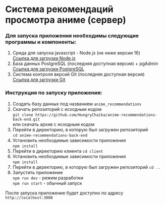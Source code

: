 # Система рекомендаций просмотра аниме (сервер)

### Для запуска приложения необходимы следующие программы и компоненты:
1. Среда для запуска javascript - Node.js (не ниже версии 16)  
   [Ссылка для загрузки Node.js](https://nodejs.org)
2. База данных PostgreSQL (последняя доступная версия) + pgAdmin  
   [Ссылка для загрузки PostgreSQL](https://www.postgresql.org/download/)
3. Система контроля версий Git (последняя доступная версия)  
   [Ссылка для загрузки Git](https://git-scm.com/downloads)

### Инструкция по запуску приложения:
1. Создать базу данных под названием
   `anime_recommendations`
2. Скачать репозиторий с исходным кодом  
   `git clone https://github.com/HungryChaika/anime-recommendations-back-end.git`  
   или скачать архив с исходным кодом
3. Перейти в директорию, в которую был загружен репозиторий  
   `cd anime-recommendations-back-end`
4. Установить необходимые зависимости приложения  
   `npm install`
5. Перейти в директорию клиента
   `cd client`
6. Установить необходимые зависимости приложения  
   `npm install`
7. Перейти в деректорию, в которую был загружен репозиторий
   `cd ..`
8. Запустить приложение  
   `npm run dev` - режим разработки  
   `npm run start` - обычный запуск

После запуска приложение будет доступно по адресу `http://localhost:3000`
